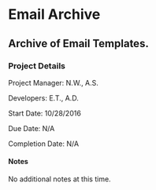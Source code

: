 Email Archive
==============

Archive of Email Templates.
--------------

### Project Details
Project Manager: N.W., A.S.

Developers: E.T., A.D.

Start Date: 10/28/2016

Due Date: N/A

Completion Date: N/A

#### Notes
No additional notes at this time.

